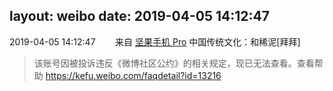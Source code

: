 layout: weibo
date: 2019-04-05 14:12:47
---
2019-04-05 14:12:47  &nbsp;&nbsp;&nbsp;&nbsp;&nbsp;&nbsp; 来自 <a href="http://app.weibo.com/t/feed/Z4AgP" rel="nofollow">坚果手机 Pro</a>
中国传统文化：和稀泥[拜拜]
>  该账号因被投诉违反《微博社区公约》的相关规定，现已无法查看。查看帮助 https://kefu.weibo.com/faqdetail?id=13216
